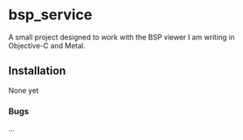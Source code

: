 # bsp_service

A small project designed to work with the BSP viewer I am writing in Objective-C and Metal.

## Installation

None yet


### Bugs

...
